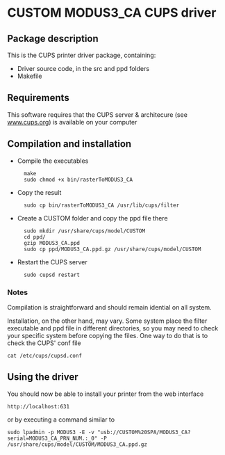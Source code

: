 # CUSTOM MODUS3_CA CUPS driver

## Package description

This is the CUPS printer driver package, containing:

- Driver source code, in the src and ppd folders
- Makefile


## Requirements

This software requires that the CUPS server & architecure (see www.cups.org) is 
available on your computer


## Compilation and installation

- Compile the executables

        make
        sudo chmod +x bin/rasterToMODUS3_CA


- Copy the result 

        sudo cp bin/rasterToMODUS3_CA /usr/lib/cups/filter


- Create a CUSTOM folder and copy the ppd file there

        sudo mkdir /usr/share/cups/model/CUSTOM
        cd ppd/
        gzip MODUS3_CA.ppd
        sudo cp ppd/MODUS3_CA.ppd.gz /usr/share/cups/model/CUSTOM


- Restart the CUPS server

        sudo cupsd restart


### Notes

Compilation is straightforward and should remain idential on all system.

Installation, on the other hand, may vary. Some system place the filter executable and ppd file in different directories, so you may need to check your specific system before copying the files. One way to do that is to check the CUPS' conf file

    cat /etc/cups/cupsd.conf 

## Using the driver

You should now be able to install your printer from the web interface

    http://localhost:631

or by executing a command similar to

    sudo lpadmin -p MODUS3 -E -v "usb://CUSTOM%20SPA/MODUS3_CA?serial=MODUS3_CA_PRN_NUM.:_0" -P /usr/share/cups/model/CUSTOM/MODUS3_CA.ppd.gz